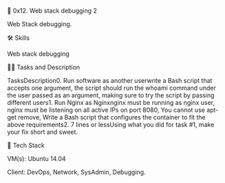 🦾 0x12. Web stack debugging 2

Web Stack debugging.

🛠 Skills

Web stack debugging

👨‍💻 Tasks and Description

TasksDescription0. Run software as another userwrite a Bash script that accepts one argument, the script should run the whoami command under the user passed as an argument, making sure to try the script by passing different users1. Run Nginx as Nginxnginx must be running as nginx user, nginx must be listening on all active IPs on port 8080, You cannot use apt-get remove, Write a Bash script that configures the container to fit the above requirements2. 7 lines or lessUsing what you did for task #1, make your fix short and sweet.

🚀 Tech Stack

VM(s): Ubuntu 14.04

Client: DevOps, Network, SysAdmin, Debugging.

